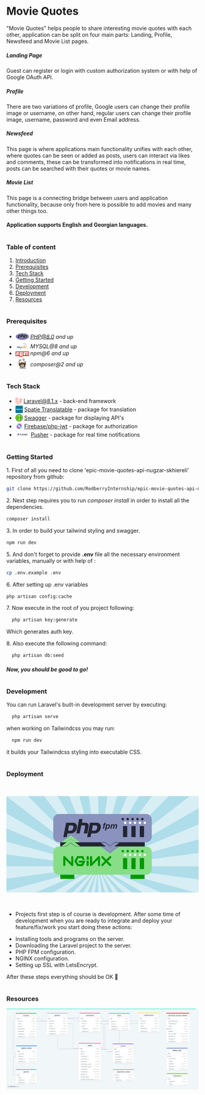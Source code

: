 # Movie Quotes

"Movie Quotes" helps people to share interesting movie quotes with each other, application can be split on four main parts: Landing, Profile, Newsfeed and Movie List pages.
##### Landing Page
Guest can register or login with custom authorization system or with help of Google OAuth API.
##### Profile     
There are two variations of profile, Google users can change their profile image or username, on other hand, regular users can change their profile image, username, password and even Email address.
##### Newsfeed
This page is where applications main functionality unifies with each other, where quotes can be seen or added as posts, users can interact via likes and comments, these can be transformed into notifications in real time, posts can be searched with their quotes or movie names.
##### Movie List
This page is a connecting bridge between users and application functionality, because only from here is possible to add movies and many other things too.

#### Application supports English and Georgian languages.

#
### Table of content

1. [Introduction](#Introduction)
2. [Prerequisites](#Prerequisites)
3. [Tech Stack](#Tech-Stack)
4. [Getting Started](#Getting-Started)
5. [Development](#Development)
6. [Deployment](#Deployment)
7. [Resources](#Resources)

#
### Prerequisites

* <img src="./public/assets/readme/php.png" width="35" style="position: relative; top: 4px" /> *PHP@8.0 and up*
* <img src="./public/assets/readme/mysql.png" width="35" style="position: relative; top: 4px" /> *MYSQL@8 and up*
* <img src="./public/assets/readme/npm.png" width="35" style="position: relative; top: 4px" /> *npm@6 and up*
* <img src="./public/assets/readme/composer.png" width="35" style="position: relative; top: 6px" /> *composer@2 and up*



#
### Tech Stack

* <img src="./public/assets/readme/laravel.png" height="18" style="position: relative; top: 4px" /> [Laravel@8.1.x](https://laravel.com/docs/8.1.x) - back-end framework
* <img src="./public/assets/readme/spatie.png" height="19" style="position: relative; top: 4px" /> [Spatie Translatable](https://github.com/spatie/laravel-translatable) - package for translation
* <img src="./public/assets/readme/swagger.png" height="19" style="position: relative; top: 4px" /> [Swagger](https://github.com/spatie/laravel-translatable) - package for displaying API's
* <img src="./public/assets/readme/jwt.png" height="19" style="position: relative; top: 4px" /> [Firebase/php-jwt](https://github.com/spatie/laravel-translatable) - package for authorization 
* <img src="./public/assets/readme/pusher.jpg" height="19" style="position: relative; top: 4px" /> [Pusher](https://github.com/spatie/laravel-translatable) - package for real time notifications



#
### Getting Started
1\. First of all you need to clone 'epic-movie-quotes-api-nugzar-skhiereli' repository from github:
```sh
git clone https://github.com/RedberryInternship/epic-movie-quotes-api-nugzar-skhiereli.git
```

2\. Next step requires you to run *composer install* in order to install all the dependencies.
```sh
composer install
```

3\. In order to build your tailwind styling and swagger.
```sh
npm run dev
```

5\. And don't forget to provide **.env** file all the necessary environment variables, manually or with help of :  
```sh
cp .env.example .env
```

6\. After setting up .env variables
```sh
php artisan config:cache
```


7\. Now execute in the root of you project following:
```sh
  php artisan key:generate
```
Which generates auth key.

8\. Also execute the following command:
```sh
  php artisan db:seed
```

##### Now, you should be good to go!



#
### Development

You can run Laravel's built-in development server by executing:

```sh
  php artisan serve
```

when working on Tailwindcss you may run:

```sh
  npm run dev
```
it builds your Tailwindcss styling into executable CSS.


#
### Deployment
<br/>

!["nginx / php fpm"](./public/assets/readme/ngnix-fpm.png)

<br />

- Projects first step is of course is development.
 After some time of development when you are ready to integrate and deploy your feature/fix/work you start doing these actions:
* Installing tools and programs on the server.
* Downloading the Laravel project to the server.
* PHP FPM configuration.
* NGINX configuration.
* Setting up SSL with LetsEncrypt.

After these steps everything should be OK :pray:


#
### Resources
!["drawsql"](./public/assets/readme/drawsql.png)